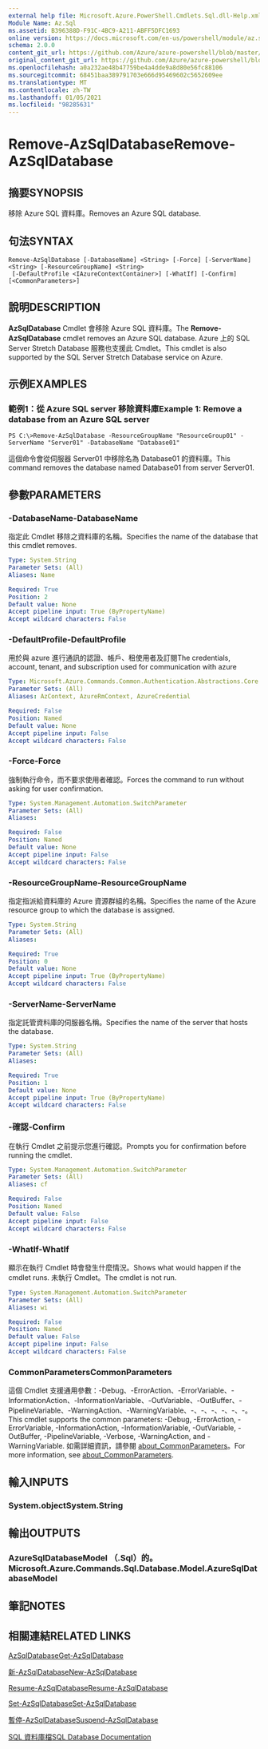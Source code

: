 ```yaml
---
external help file: Microsoft.Azure.PowerShell.Cmdlets.Sql.dll-Help.xml
Module Name: Az.Sql
ms.assetid: B396388D-F91C-4BC9-A211-ABFF5DFC1693
online version: https://docs.microsoft.com/en-us/powershell/module/az.sql/remove-azsqldatabase
schema: 2.0.0
content_git_url: https://github.com/Azure/azure-powershell/blob/master/src/Sql/Sql/help/Remove-AzSqlDatabase.md
original_content_git_url: https://github.com/Azure/azure-powershell/blob/master/src/Sql/Sql/help/Remove-AzSqlDatabase.md
ms.openlocfilehash: a0a232ae48b47759be4a4dde9a8d80e56fc88106
ms.sourcegitcommit: 68451baa389791703e666d95469602c5652609ee
ms.translationtype: MT
ms.contentlocale: zh-TW
ms.lasthandoff: 01/05/2021
ms.locfileid: "98285631"
---
```

# <span data-ttu-id="1d4ee-101">Remove-AzSqlDatabase</span><span class="sxs-lookup"><span data-stu-id="1d4ee-101">Remove-AzSqlDatabase</span></span>

## <span data-ttu-id="1d4ee-102">摘要</span><span class="sxs-lookup"><span data-stu-id="1d4ee-102">SYNOPSIS</span></span>
<span data-ttu-id="1d4ee-103">移除 Azure SQL 資料庫。</span><span class="sxs-lookup"><span data-stu-id="1d4ee-103">Removes an Azure SQL database.</span></span>

## <span data-ttu-id="1d4ee-104">句法</span><span class="sxs-lookup"><span data-stu-id="1d4ee-104">SYNTAX</span></span>

```
Remove-AzSqlDatabase [-DatabaseName] <String> [-Force] [-ServerName] <String> [-ResourceGroupName] <String>
 [-DefaultProfile <IAzureContextContainer>] [-WhatIf] [-Confirm] [<CommonParameters>]
```

## <span data-ttu-id="1d4ee-105">說明</span><span class="sxs-lookup"><span data-stu-id="1d4ee-105">DESCRIPTION</span></span>
<span data-ttu-id="1d4ee-106">**AzSqlDatabase** Cmdlet 會移除 Azure SQL 資料庫。</span><span class="sxs-lookup"><span data-stu-id="1d4ee-106">The **Remove-AzSqlDatabase** cmdlet removes an Azure SQL database.</span></span>
<span data-ttu-id="1d4ee-107">Azure 上的 SQL Server Stretch Database 服務也支援此 Cmdlet。</span><span class="sxs-lookup"><span data-stu-id="1d4ee-107">This cmdlet is also supported by the SQL Server Stretch Database service on Azure.</span></span>

## <span data-ttu-id="1d4ee-108">示例</span><span class="sxs-lookup"><span data-stu-id="1d4ee-108">EXAMPLES</span></span>

### <span data-ttu-id="1d4ee-109">範例1：從 Azure SQL server 移除資料庫</span><span class="sxs-lookup"><span data-stu-id="1d4ee-109">Example 1: Remove a database from an Azure SQL server</span></span>
```
PS C:\>Remove-AzSqlDatabase -ResourceGroupName "ResourceGroup01" -ServerName "Server01" -DatabaseName "Database01"
```

<span data-ttu-id="1d4ee-110">這個命令會從伺服器 Server01 中移除名為 Database01 的資料庫。</span><span class="sxs-lookup"><span data-stu-id="1d4ee-110">This command removes the database named Database01 from server Server01.</span></span>

## <span data-ttu-id="1d4ee-111">參數</span><span class="sxs-lookup"><span data-stu-id="1d4ee-111">PARAMETERS</span></span>

### <span data-ttu-id="1d4ee-112">-DatabaseName</span><span class="sxs-lookup"><span data-stu-id="1d4ee-112">-DatabaseName</span></span>
<span data-ttu-id="1d4ee-113">指定此 Cmdlet 移除之資料庫的名稱。</span><span class="sxs-lookup"><span data-stu-id="1d4ee-113">Specifies the name of the database that this cmdlet removes.</span></span>

```yaml
Type: System.String
Parameter Sets: (All)
Aliases: Name

Required: True
Position: 2
Default value: None
Accept pipeline input: True (ByPropertyName)
Accept wildcard characters: False
```

### <span data-ttu-id="1d4ee-114">-DefaultProfile</span><span class="sxs-lookup"><span data-stu-id="1d4ee-114">-DefaultProfile</span></span>
<span data-ttu-id="1d4ee-115">用於與 azure 進行通訊的認證、帳戶、租使用者及訂閱</span><span class="sxs-lookup"><span data-stu-id="1d4ee-115">The credentials, account, tenant, and subscription used for communication with azure</span></span>

```yaml
Type: Microsoft.Azure.Commands.Common.Authentication.Abstractions.Core.IAzureContextContainer
Parameter Sets: (All)
Aliases: AzContext, AzureRmContext, AzureCredential

Required: False
Position: Named
Default value: None
Accept pipeline input: False
Accept wildcard characters: False
```

### <span data-ttu-id="1d4ee-116">-Force</span><span class="sxs-lookup"><span data-stu-id="1d4ee-116">-Force</span></span>
<span data-ttu-id="1d4ee-117">強制執行命令，而不要求使用者確認。</span><span class="sxs-lookup"><span data-stu-id="1d4ee-117">Forces the command to run without asking for user confirmation.</span></span>

```yaml
Type: System.Management.Automation.SwitchParameter
Parameter Sets: (All)
Aliases:

Required: False
Position: Named
Default value: None
Accept pipeline input: False
Accept wildcard characters: False
```

### <span data-ttu-id="1d4ee-118">-ResourceGroupName</span><span class="sxs-lookup"><span data-stu-id="1d4ee-118">-ResourceGroupName</span></span>
<span data-ttu-id="1d4ee-119">指定指派給資料庫的 Azure 資源群組的名稱。</span><span class="sxs-lookup"><span data-stu-id="1d4ee-119">Specifies the name of the Azure resource group to which the database is assigned.</span></span>

```yaml
Type: System.String
Parameter Sets: (All)
Aliases:

Required: True
Position: 0
Default value: None
Accept pipeline input: True (ByPropertyName)
Accept wildcard characters: False
```

### <span data-ttu-id="1d4ee-120">-ServerName</span><span class="sxs-lookup"><span data-stu-id="1d4ee-120">-ServerName</span></span>
<span data-ttu-id="1d4ee-121">指定託管資料庫的伺服器名稱。</span><span class="sxs-lookup"><span data-stu-id="1d4ee-121">Specifies the name of the server that hosts the database.</span></span>

```yaml
Type: System.String
Parameter Sets: (All)
Aliases:

Required: True
Position: 1
Default value: None
Accept pipeline input: True (ByPropertyName)
Accept wildcard characters: False
```

### <span data-ttu-id="1d4ee-122">-確認</span><span class="sxs-lookup"><span data-stu-id="1d4ee-122">-Confirm</span></span>
<span data-ttu-id="1d4ee-123">在執行 Cmdlet 之前提示您進行確認。</span><span class="sxs-lookup"><span data-stu-id="1d4ee-123">Prompts you for confirmation before running the cmdlet.</span></span>

```yaml
Type: System.Management.Automation.SwitchParameter
Parameter Sets: (All)
Aliases: cf

Required: False
Position: Named
Default value: False
Accept pipeline input: False
Accept wildcard characters: False
```

### <span data-ttu-id="1d4ee-124">-WhatIf</span><span class="sxs-lookup"><span data-stu-id="1d4ee-124">-WhatIf</span></span>
<span data-ttu-id="1d4ee-125">顯示在執行 Cmdlet 時會發生什麼情況。</span><span class="sxs-lookup"><span data-stu-id="1d4ee-125">Shows what would happen if the cmdlet runs.</span></span>
<span data-ttu-id="1d4ee-126">未執行 Cmdlet。</span><span class="sxs-lookup"><span data-stu-id="1d4ee-126">The cmdlet is not run.</span></span>

```yaml
Type: System.Management.Automation.SwitchParameter
Parameter Sets: (All)
Aliases: wi

Required: False
Position: Named
Default value: False
Accept pipeline input: False
Accept wildcard characters: False
```

### <span data-ttu-id="1d4ee-127">CommonParameters</span><span class="sxs-lookup"><span data-stu-id="1d4ee-127">CommonParameters</span></span>
<span data-ttu-id="1d4ee-128">這個 Cmdlet 支援通用參數：-Debug、-ErrorAction、-ErrorVariable、-InformationAction、-InformationVariable、-OutVariable、-OutBuffer、-PipelineVariable、-WarningAction、-WarningVariable、-、-、-、-、-、-。</span><span class="sxs-lookup"><span data-stu-id="1d4ee-128">This cmdlet supports the common parameters: -Debug, -ErrorAction, -ErrorVariable, -InformationAction, -InformationVariable, -OutVariable, -OutBuffer, -PipelineVariable, -Verbose, -WarningAction, and -WarningVariable.</span></span> <span data-ttu-id="1d4ee-129">如需詳細資訊，請參閱 [about_CommonParameters](http://go.microsoft.com/fwlink/?LinkID=113216)。</span><span class="sxs-lookup"><span data-stu-id="1d4ee-129">For more information, see [about_CommonParameters](http://go.microsoft.com/fwlink/?LinkID=113216).</span></span>

## <span data-ttu-id="1d4ee-130">輸入</span><span class="sxs-lookup"><span data-stu-id="1d4ee-130">INPUTS</span></span>

### <span data-ttu-id="1d4ee-131">System.object</span><span class="sxs-lookup"><span data-stu-id="1d4ee-131">System.String</span></span>

## <span data-ttu-id="1d4ee-132">輸出</span><span class="sxs-lookup"><span data-stu-id="1d4ee-132">OUTPUTS</span></span>

### <span data-ttu-id="1d4ee-133">AzureSqlDatabaseModel （.Sql）的。</span><span class="sxs-lookup"><span data-stu-id="1d4ee-133">Microsoft.Azure.Commands.Sql.Database.Model.AzureSqlDatabaseModel</span></span>

## <span data-ttu-id="1d4ee-134">筆記</span><span class="sxs-lookup"><span data-stu-id="1d4ee-134">NOTES</span></span>

## <span data-ttu-id="1d4ee-135">相關連結</span><span class="sxs-lookup"><span data-stu-id="1d4ee-135">RELATED LINKS</span></span>

[<span data-ttu-id="1d4ee-136">AzSqlDatabase</span><span class="sxs-lookup"><span data-stu-id="1d4ee-136">Get-AzSqlDatabase</span></span>](./Get-AzSqlDatabase.md)

[<span data-ttu-id="1d4ee-137">新-AzSqlDatabase</span><span class="sxs-lookup"><span data-stu-id="1d4ee-137">New-AzSqlDatabase</span></span>](./New-AzSqlDatabase.md)

[<span data-ttu-id="1d4ee-138">Resume-AzSqlDatabase</span><span class="sxs-lookup"><span data-stu-id="1d4ee-138">Resume-AzSqlDatabase</span></span>](./Resume-AzSqlDatabase.md)

[<span data-ttu-id="1d4ee-139">Set-AzSqlDatabase</span><span class="sxs-lookup"><span data-stu-id="1d4ee-139">Set-AzSqlDatabase</span></span>](./Set-AzSqlDatabase.md)

[<span data-ttu-id="1d4ee-140">暫停-AzSqlDatabase</span><span class="sxs-lookup"><span data-stu-id="1d4ee-140">Suspend-AzSqlDatabase</span></span>](./Suspend-AzSqlDatabase.md)

[<span data-ttu-id="1d4ee-141">SQL 資料庫檔</span><span class="sxs-lookup"><span data-stu-id="1d4ee-141">SQL Database Documentation</span></span>](https://docs.microsoft.com/azure/sql-database/)


